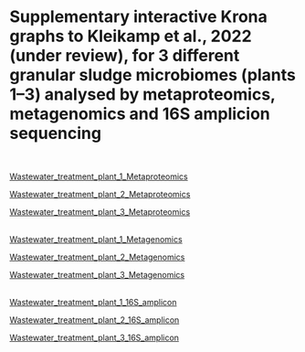 <HTML>
  <H1>Supplementary interactive Krona graphs to Kleikamp et al., 2022 (under review), for 3 different granular sludge microbiomes (plants 1–3) analysed by metaproteomics, metagenomics and 16S amplicion sequencing </H1><br />
  <p><a href="SI_TABLE_X_plant_1_MP_Krona.html">Wastewater_treatment_plant_1_Metaproteomics</a>
  <p><a href="SI_TABLE_X_plant_2_MP_Krona.html">Wastewater_treatment_plant_2_Metaproteomics</a>
  <p><a href="SI_TABLE_X_plant_3_MP_Krona.html">Wastewater_treatment_plant_3_Metaproteomics</a><br />
  <br />
  <p><a href="SI_TABLE_X_plant_1_MG_Krona.html">Wastewater_treatment_plant_1_Metagenomics</a>
  <p><a href="SI_TABLE_X_plant_2_MG_Krona.html">Wastewater_treatment_plant_2_Metagenomics</a>
  <p><a href="SI_TABLE_X_plant_3_MG_Krona.html">Wastewater_treatment_plant_3_Metagenomics</a><br />
  <br />  
  <p><a href="SI_TABLE_X_plant_1_16S_Krona.html">Wastewater_treatment_plant_1_16S_amplicon</a>
  <p><a href="SI_TABLE_X_plant_2_16S_Krona.html">Wastewater_treatment_plant_2_16S_amplicon</a>
  <p><a href="SI_TABLE_X_plant_2_16S_Krona.html">Wastewater_treatment_plant_3_16S_amplicon</a>
